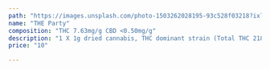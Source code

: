 ```yaml
---
path: "https://images.unsplash.com/photo-1503262028195-93c528f03218?ixlib=rb-1.2.1&ixid=MnwxMjA3fDB8MHxwaG90by1wYWdlfHx8fGVufDB8fHx8&auto=format&fit=crop&w=1771&q=80"
name: "THE Party"
composition: "THC 7.63mg/g CBD <0.50mg/g"
description: "1 X 1g dried cannabis, THC dominant strain (Total THC 218.90mg/g/THC total 218,90mg/g)"
price: "10"

---
```

